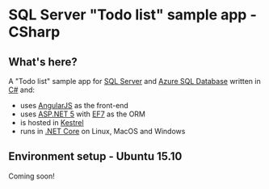 # SQL Server "Todo list" sample app - CSharp

## What's here? ##

A "Todo list" sample app for [SQL Server](https://www.microsoft.com/en-us/server-cloud/products/sql-server-2016/) and [Azure SQL Database](https://azure.microsoft.com/en-us/documentation/services/sql-database/) written in [C#](https://msdn.microsoft.com/en-us/library/67ef8sbd.aspx) and:
* uses [AngularJS]() as the front-end
* uses [ASP.NET 5](http://docs.asp.net/en/latest/conceptual-overview/aspnet.html) with [EF7](https://docs.efproject.net/en/latest/) as the ORM
* is hosted in [Kestrel](https://github.com/aspnet/KestrelHttpServer)
* runs in [.NET Core](http://docs.asp.net/en/latest/conceptual-overview/dotnetcore.html) on Linux, MacOS and Windows  

## Environment setup - Ubuntu 15.10 ##
Coming soon!